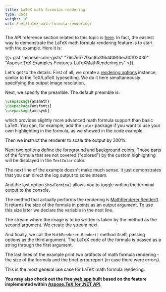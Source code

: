 ```yaml
---
title: LaTeX math formulas rendering
type: docs
weight: 10
url: /net/latex-math-formula-rendering/
---
```


The API reference section related to this topic is [here](https://apireference.aspose.com/tex/net/aspose.tex.features). In fact, the easiest way to demonstrate the LaTeX math formula rendering feature is to start with the example. Here it is:

{{< gist "aspose-com-gists" "76c7e5770ac8b3f6d409f6ec60f02030" "Aspose.TeX.Examples-Features-LaTeXMathRendering.cs" >}}

Let's get to the details. First of all, we create a [rendering options](https://apireference.aspose.com/tex/net/aspose.tex.features/mathrendereroptions) instance, similar to the TeX/LaTeX typesetting. We do it here simultaneously specifying the output image resolution.

Next, we specify the preamble. The default preamble is:
```tex
\usepackage{amsmath}
\usepackage{amsfonts}
\usepackage{amssymb}
```
which provides slightly more advanced math formula support than basic LaTeX. You can, for example, add the `color` package if you want to use your own highlighting in the formula, as we showed in the code example.

Then we instruct the renderer to scale the output by 300%.

Next two options define the foreground and background colors. Those parts of the formula that are not covered ("colored") by the custom highlighting will be displayed in the `TextColor` color.

The next line of the example doesn't make much sense. It just demonstrates that you can direct the log output to some stream.

And the last option `ShowTerminal` allows you to toggle writing the terminal output to the console.

The method that actually performs the rendering is [MathRenderer.Render()](https://apireference.aspose.com/tex/net/aspose.tex.features/mathrenderer/methods/render). It returns the size of the formula in points as an output argument. To use this size later we declare the variable in the next line.

The stream where the image is to be written is taken by the method as the second argument. We create the stream next.

And finally, we call the `MathRenderer.Render()` method itself, passing options as the third argument. The LaTeX code of the formula is passed as a string through the first argument.

The last lines of the example print two artifacts of math formula rendering - the size of the formula and the brief error report (in case there were errors).

This is the most general use case for LaTeX math formula rendering.

**You may also check out the free [web app](https://products.aspose.app/tex/mathrenderer) built based on the feature implemented within [Aspose.TeX for .NET API](https://products.aspose.com/tex/net/).**